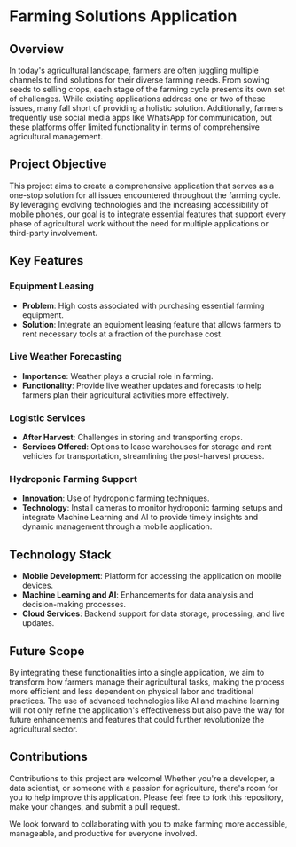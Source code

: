 # Farming Solutions Application

## Overview
In today's agricultural landscape, farmers are often juggling multiple channels to find solutions for their diverse farming needs. From sowing seeds to selling crops, each stage of the farming cycle presents its own set of challenges. While existing applications address one or two of these issues, many fall short of providing a holistic solution. Additionally, farmers frequently use social media apps like WhatsApp for communication, but these platforms offer limited functionality in terms of comprehensive agricultural management.

## Project Objective
This project aims to create a comprehensive application that serves as a one-stop solution for all issues encountered throughout the farming cycle. By leveraging evolving technologies and the increasing accessibility of mobile phones, our goal is to integrate essential features that support every phase of agricultural work without the need for multiple applications or third-party involvement.

## Key Features

### Equipment Leasing
- **Problem**: High costs associated with purchasing essential farming equipment.
- **Solution**: Integrate an equipment leasing feature that allows farmers to rent necessary tools at a fraction of the purchase cost.

### Live Weather Forecasting
- **Importance**: Weather plays a crucial role in farming.
- **Functionality**: Provide live weather updates and forecasts to help farmers plan their agricultural activities more effectively.

### Logistic Services
- **After Harvest**: Challenges in storing and transporting crops.
- **Services Offered**: Options to lease warehouses for storage and rent vehicles for transportation, streamlining the post-harvest process.

### Hydroponic Farming Support
- **Innovation**: Use of hydroponic farming techniques.
- **Technology**: Install cameras to monitor hydroponic farming setups and integrate Machine Learning and AI to provide timely insights and dynamic management through a mobile application.

## Technology Stack
- **Mobile Development**: Platform for accessing the application on mobile devices.
- **Machine Learning and AI**: Enhancements for data analysis and decision-making processes.
- **Cloud Services**: Backend support for data storage, processing, and live updates.

## Future Scope
By integrating these functionalities into a single application, we aim to transform how farmers manage their agricultural tasks, making the process more efficient and less dependent on physical labor and traditional practices. The use of advanced technologies like AI and machine learning will not only refine the application's effectiveness but also pave the way for future enhancements and features that could further revolutionize the agricultural sector.

## Contributions
Contributions to this project are welcome! Whether you're a developer, a data scientist, or someone with a passion for agriculture, there's room for you to help improve this application. Please feel free to fork this repository, make your changes, and submit a pull request.

We look forward to collaborating with you to make farming more accessible, manageable, and productive for everyone involved.

